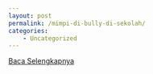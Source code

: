 ```yaml
---
layout: post
permalink: /mimpi-di-bully-di-sekolah/
categories:
    - Uncategorized
---
```


[Baca Selengkapnya](/01)